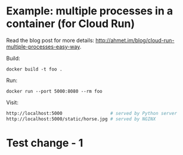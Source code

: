 # Example: multiple processes in a container (for Cloud Run)

Read the blog post for more details: http://ahmet.im/blog/cloud-run-multiple-processes-easy-way.

Build:

    docker build -t foo .

Run:

    docker run --port 5000:8080 --rm foo




Visit:

```sh
http://localhost:5000                  # served by Python server
http://localhost:5000/static/horse.jpg # served by NGINX
```

# Test change - 1 

